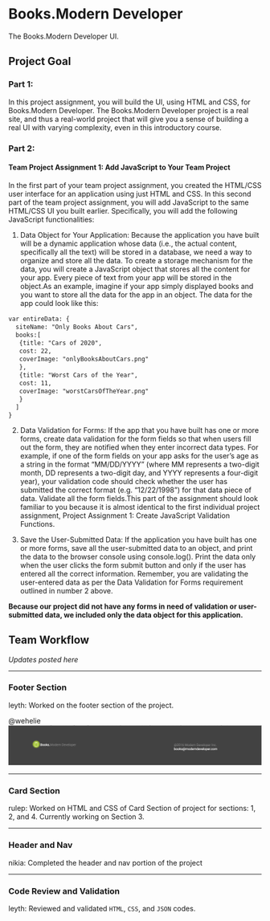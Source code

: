 # Books.Modern Developer

The Books.Modern Developer UI.

## Project Goal

### Part 1:

In this project assignment, you will build the UI, using HTML and CSS, for Books.Modern Developer. The Books.Modern Developer project is a real site, and thus a real-world project that will give you a sense of building a real UI with varying complexity, even in this introductory course.

### Part 2:

#### Team Project Assignment 1: Add JavaScript to Your Team Project

In the first part of your team project assignment, you created the HTML/CSS user interface for an application using just HTML and CSS. In this second part of the team project assignment, you will add JavaScript to the same HTML/CSS UI you built earlier. Specifically, you will add the following JavaScript functionalities:

  1. Data Object for Your Application: Because the application you have built will be a dynamic application whose data (i.e., the actual content, specifically all the text) will be stored in a database, we need a way to organize and store all the data. To create a storage mechanism for the data, you will create a JavaScript object that stores all the content for your app. Every piece of text from your app will be stored in the object.As an example, imagine if your app simply displayed books and you want to store all the data for the app in an object. The data for the app could look like this:

  ```
  var entireData: {
    siteName: "Only Books About Cars",
    books:[
     {title: "Cars of 2020",
     cost: 22,
     coverImage: "onlyBooksAboutCars.png"  
     },
     {title: "Worst Cars of the Year",
     cost: 11,
     coverImage: "worstCarsOfTheYear.png"  
     }
    ]  
  }
  ```

  2. Data Validation for Forms: If the app that you have built has one or more forms, create data validation for the form fields so that when users fill out the form, they are notified when they enter incorrect data types. For example, if one of the form fields on your app asks for the user’s age as a string in the format “MM/DD/YYYY” (where MM represents a two-digit month, DD represents a two-digit day, and YYYY represents a four-digit year), your validation code should check whether the user has submitted the correct format (e.g. “12/22/1998”) for that data piece of data. Validate all the form fields.This part of the assignment should look familiar to you because it is almost identical to the first individual project assignment, Project Assignment 1: Create JavaScript Validation Functions.

  3. Save the User-Submitted Data: If the application you have built has one or more forms, save all the user-submitted data to an object, and print the data to the browser console using console.log(). Print the data only when the user clicks the form submit button and only if the user has entered all the correct information. Remember, you are validating the user-entered data as per the Data Validation for Forms requirement outlined in number 2 above.

**Because our project did not have any forms in need of validation or user-submitted data, we included only the data object for this application.**

## Team Workflow

*Updates posted here*

- - -

### Footer Section
leyth: Worked on the footer section of the project.

 @wehelie
![](images/footer.png)

- - - 

### Card Section 

rulep: Worked on HTML and CSS of Card Section of project for sections: 1, 2, and 4. Currently working on Section 3. 

- - - 

### Header and Nav

nikia: Completed the header and nav portion of the project

- - -

### Code Review and Validation

leyth: Reviewed and validated `HTML`, `CSS`, and `JSON` codes.
